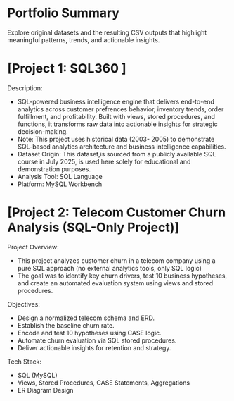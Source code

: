 # Portfolio Summary
Explore original datasets and the resulting CSV outputs that highlight meaningful patterns, trends, and actionable insights.
# [Project 1: SQL360 ]
Description:
*  SQL-powered business intelligence engine that delivers end-to-end analytics across customer prefrences behavior, inventory trends, order fulfillment, and profitability. Built with views, stored procedures, and functions, it transforms raw data into actionable insights for strategic decision-making.
*  Note: This project uses historical data (2003- 2005) to demonstrate SQL-based analytics architecture and business intelligence capabilities.
* Dataset Origin: This dataset,is sourced from a publicly available SQL course in July 2025, is used here solely for educational and demonstration purposes.
* Analysis Tool: SQL Language
* Platform: MySQL Workbench
  
# [Project 2: Telecom Customer Churn Analysis (SQL-Only Project)] 
Project Overview:
* This project analyzes customer churn in a telecom company using a pure SQL approach (no external analytics tools, only SQL logic)
* The goal was to identify key churn drivers, test 10 business hypotheses, and create an automated evaluation system using views and stored procedures.
  
Objectives:
* Design a normalized telecom schema and ERD.
* Establish the baseline churn rate.
* Encode and test 10 hypotheses using CASE logic.
* Automate churn evaluation via SQL stored procedures.
* Deliver actionable insights for retention and strategy.
  
Tech Stack:
* SQL (MySQL)
* Views, Stored Procedures, CASE Statements, Aggregations
* ER Diagram Design
